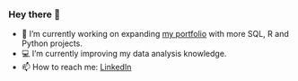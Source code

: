 ### Hey there 👋


- 🌱 I’m currently working on expanding [my portfolio](https://github.com/tubako/my-portfolio) with more SQL, R and Python projects.
- 💻 I’m currently improving my data analysis knowledge.
- 📫 How to reach me: [LinkedIn](https://www.linkedin.com/in/remziye-tugba-tandara/)



